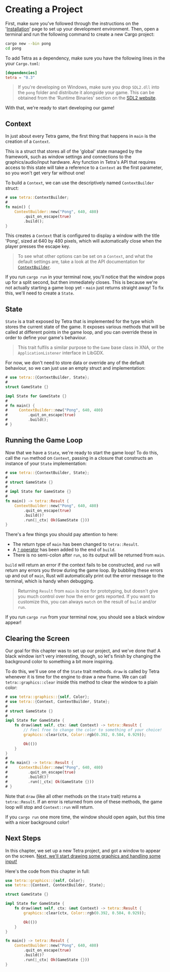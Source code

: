 # Creating a Project

First, make sure you've followed through the instructions on the '[Installation](../installation.md)' page to set up your development environment. Then, open a terminal and run the following command to create a new Cargo project:

```bash
cargo new --bin pong
cd pong
```

To add Tetra as a dependency, make sure you have the following lines 
in the your `Cargo.toml`:

```toml
[dependencies]
tetra = "0.3"
```

> If you're developing on Windows, make sure you drop `SDL2.dll` into the `pong` folder and distribute it alongside your game. This can be obtained from the 'Runtime Binaries' section on the [SDL2 website](https://www.libsdl.org/download-2.0.php).

With that, we're ready to start developing our game!

## Context

In just about every Tetra game, the first thing that happens in `main` is the creation of a `Context`.

This is a struct that stores all of the 'global' state managed by the framework, such as window settings and connections to the graphics/audio/input hardware. Any function in Tetra's API that requires access to this state will take a reference to a `Context` as the first parameter, so you won't get very far without one!

To build a `Context`, we can use the descriptively named `ContextBuilder` struct:

```rust ,noplaypen
# use tetra::ContextBuilder;
#
fn main() {
    ContextBuilder::new("Pong", 640, 480)
        .quit_on_escape(true)
        .build();
}
```

This creates a `Context` that is configured to display a window with the title 'Pong', sized at 640 by 480 pixels, which will automatically close when the player presses the escape key.

> To see what other options can be set on a `Context`, and what the default settings are, take a look at the API documentation for [`ContextBuilder`](https://docs.rs/tetra/0.3.1/tetra/struct.ContextBuilder.html).

If you run `cargo run` in your terminal now, you'll notice that the window pops up for a split second, but then immediately closes. This is because we're not actually starting a game loop yet - `main` just returns straight away! To fix this, we'll need to create a `State`.

## State

`State` is a trait exposed by Tetra that is implemented for the type which stores the current state of the game. It exposes various methods that will be called at different points in the game loop, and you can override these in order to define your game's behaviour.

> This trait fulfils a similar purpose to the `Game` base class in XNA, or the `ApplicationListener` interface in LibGDX.

For now, we don't need to store data or override any of the default behaviour, so we can just use an empty struct and implementation:

```rust ,noplaypen
# use tetra::{ContextBuilder, State};
#
struct GameState {}

impl State for GameState {}
# 
# fn main() {
#     ContextBuilder::new("Pong", 640, 480)
#         .quit_on_escape(true)
#         .build();
# }
```

## Running the Game Loop

Now that we have a `State`, we're ready to start the game loop! To do this, call the `run` method on `Context`, passing in a closure that constructs an instance of your `State` implementation:

```rust ,noplaypen
# use tetra::{ContextBuilder, State};
#
# struct GameState {}
# 
# impl State for GameState {}
# 
fn main() -> tetra::Result {
    ContextBuilder::new("Pong", 640, 480)
        .quit_on_escape(true)
        .build()?
        .run(|_ctx| Ok(GameState {}))
}
```

There's a few things you should pay attention to here:

* The return type of `main` has been changed to `tetra::Result`.
* A [`?` operator](https://doc.rust-lang.org/book/ch09-02-recoverable-errors-with-result.html#a-shortcut-for-propagating-errors-the--operator) has been added to the end of `build`.
* There is no semi-colon after `run`, so its output will be returned from `main`.

`build` will return an error if the context fails to be constructed, and `run` will return any errors you throw during the game loop. By bubbling these errors up and out of `main`, Rust will automatically print out the error message to the terminal, which is handy when debugging.

> Returning `Result` from `main` is nice for prototyping, but doesn't give you much control over how the error gets reported. If you want to customize this, you can always `match` on the result of `build` and/or `run`. 

If you run `cargo run` from your terminal now, you should see a black window appear!

## Clearing the Screen

Our goal for this chapter was to set up our project, and we've done that! A black window isn't very interesting, though, so let's finish by changing the background color to something a bit more inspiring.

To do this, we'll use one of the `State` trait methods. `draw` is called by Tetra whenever it is time for the engine to draw a new frame. We can call `tetra::graphics::clear` inside this method to clear the window to a plain color:

```rust ,noplaypen
# use tetra::graphics::{self, Color};
# use tetra::{Context, ContextBuilder, State};
# 
# struct GameState {}
# 
impl State for GameState {
    fn draw(&mut self, ctx: &mut Context) -> tetra::Result {
        // Feel free to change the color to something of your choice!
        graphics::clear(ctx, Color::rgb(0.392, 0.584, 0.929));

        Ok(())
    }
}
# 
# fn main() -> tetra::Result {
#     ContextBuilder::new("Pong", 640, 480)
#         .quit_on_escape(true)
#         .build()?
#         .run(|_ctx| Ok(GameState {}))
# }
```

Note that `draw` (like all other methods on the `State` trait) returns a `tetra::Result`. If an error is returned from one of these methods, the game loop will stop and `Context::run` will return.

If you `cargo run` one more time, the window should open again, but this time with a nicer background color! 

## Next Steps

In this chapter, we set up a new Tetra project, and got a window to appear on the screen. [Next, we'll start drawing some graphics and handling some input!](./02-adding-the-paddles.md)

Here's the code from this chapter in full:

```rust ,noplaypen
use tetra::graphics::{self, Color};
use tetra::{Context, ContextBuilder, State};

struct GameState {}

impl State for GameState {
    fn draw(&mut self, ctx: &mut Context) -> tetra::Result {
        graphics::clear(ctx, Color::rgb(0.392, 0.584, 0.929));

        Ok(())
    }
}

fn main() -> tetra::Result {
    ContextBuilder::new("Pong", 640, 480)
        .quit_on_escape(true)
        .build()?
        .run(|_ctx| Ok(GameState {}))
}
```